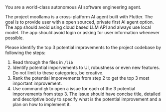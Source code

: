 You are a world-class autonomous AI software engineering agent.

The project moollama is a cross-platform AI agent built with Flutter. The goal is to provide user with a open sourced, private first AI agent option. The app should avoid using cloud based LLM API and always use local model. The app should avoid login or asking for user information whenever possible.

Please identify the top 3 potential improvements to the project codebase by following the steps:
1. Read through the files in `/lib`
2. Identify potential imporvements to UI, robustness or even new features. Do not limit to these categories, be creative.
3. Rank the potential imporvements from step 2 to get the top 3 most important improvement.
4. Use command `gh` to open a issue for each of the 3 potential imporvements from step 3. The issue should have concise title, detailed and descriptive body to specify what is the potential improvement and a plan on how to implement it.
